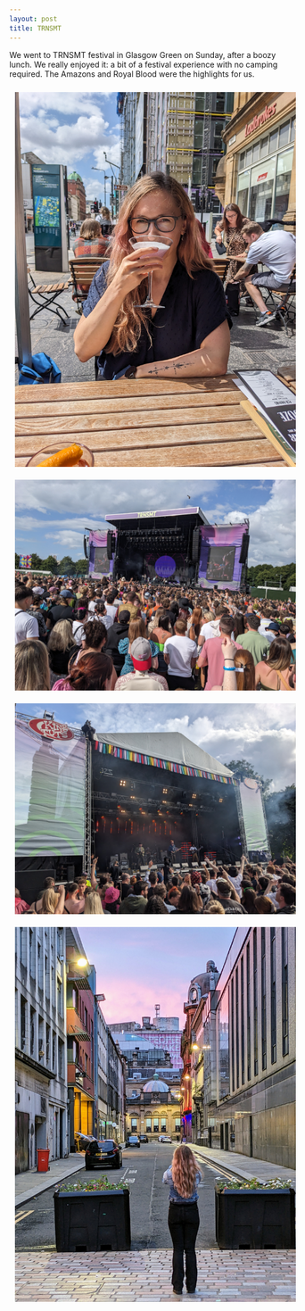 ```yaml
---
layout: post
title: TRNSMT
---
```


We went to TRNSMT festival in Glasgow Green on Sunday, after a boozy lunch.
We really enjoyed it: a bit of a festival experience with no camping required.
The Amazons and Royal Blood were the highlights for us.

<img src="/assets/images/kasia-cocktail.jpg" style="margin: 10px"/>
<img src="/assets/images/the-kooks-trnsmt.jpg" style="margin: 10px"/>
<img src="/assets/images/the-amazons-trnsmt.jpg" style="margin: 10px"/>
<img src="/assets/images/people-make-glasgow.jpg" style="margin: 10px"/>